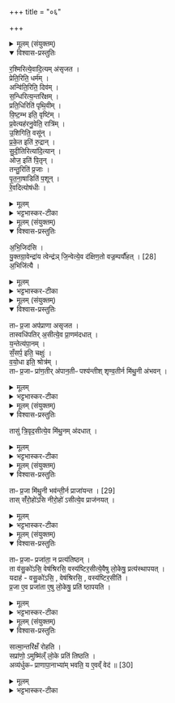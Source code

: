 +++
title = "०६"

+++


<details><summary>मूलम् (संयुक्तम्)</summary>

र॒श्मिरित्ये॒वादि॒त्यम॑सृजत॒ प्रेति॒रिति॒ धर्म॒मन्वि॑ति॒रिति॒ दिवँ॑ स॒न्धिरित्य॒न्तरि॑क्षम्प्रति॒धिरिति॑ पृथि॒वीव्ँ वि॑ष्ट॒म्भ इति॒ वृष्टि॑म्प्र॒वेत्यह॑रनु॒वेति॒ रात्रि॑मु॒शिगिति॒ वसू॑न्प्रके॒त इति॑ रु॒द्रान्त्सु॑दी॒तिरित्या॑दि॒त्यानोज॒ इति॑ पि॒तॄँस्तन्तु॒रिति॑ प्र॒जाᳶ पृ॑तना॒षाडिति॑ प॒शून्रे॒वदित्योष॑धीर्...
</details>

<details open><summary>विश्वास-प्रस्तुतिः</summary>

र॒श्मिरित्ये॒वादि॒त्यम् अ॑सृजत ।  
प्रेति॒रिति॒ धर्म॑म् ।  
अन्वि॑ति॒रिति॒ दिव॑म् ।  
स॒न्धिरित्य॒न्तरि॑क्षम् ।  
प्रति॒धिरिति॑ पृथि॒वीम् ।  
वि॒ष्ट॒म्भ इति॒ वृष्टि॑म् ।  
प्र॒वेत्यह॑रनु॒वेति॒ रात्रि॑म् ।  
उ॒शिगिति॒ वसू॑न् ।  
प्र॒के॒त इति॑ रु॒द्रान् ।   
सु॒दी॒तिरित्या॑दि॒त्यान् ।  
ओज॒ इति॑ पि॒तृन् ।  
तन्तु॒रिति॑ प्र॒जाः ।  
पृ॒त॒ना॒षाडिति॑ प॒शून् ।  
रे॒वदित्योष॑धीः ।  
</details>

<details><summary>मूलम्</summary>

र॒श्मिरित्ये॒वादि॒त्यम् अ॑सृजत ।  
प्रेति॒रिति॒ धर्म॑म् ।  
अन्वि॑ति॒रिति॒ दिव॑म् ।  
स॒न्धिरित्य॒न्तरि॑क्षम् ।  
प्रति॒धिरिति॑ पृथि॒वीम् ।  
वि॒ष्ट॒म्भ इति॒ वृष्टि॑म् ।  
प्र॒वेत्यह॑रनु॒वेति॒ रात्रि॑म् ।  
उ॒शिगिति॒ वसू॑न् ।  
प्र॒के॒त इति॑ रु॒द्रान् ।   
सु॒दी॒तिरित्या॑दि॒त्यान् ।  
ओज॒ इति॑ पि॒तृन् ।  
तन्तु॒रिति॑ प्र॒जाः ।  
पृ॒त॒ना॒षाडिति॑ प॒शून् ।  
रे॒वदित्योष॑धीः ।  
</details>

<details><summary>भट्टभास्कर-टीका</summary>

1उक्तं - यज्ञेन वै प्रजापतिः प्रजा असृजत तास्स्तोमभागैरेवासृजत' इति । तत्र केन कामसृजतेत्याह - रश्मिरित्येवेति ॥ 'रश्मिरसि क्षयाय त्वा क्षयं जिन्व' इत्यनेनादित्यमसृजतेत्येवं रश्मिमान् रशिमरादित्यः । मत्वर्थीयो लुप्यते । क्षयन्ति निवसन्ति सर्वे देवा अस्मिन्निति क्षय आदित्यः । 'क्षयो निवासे' इत्याद्युदात्तत्वम् । प्रकृष्टा गतिः प्रेतिः धर्मसुकृतार्जनानन्तरं भोगाय गम्यत इति । अन्वितिरिति द्यौः । उभयत्रापि 'तादौच' इति गतेः प्रकृतिस्वरत्वम् । सन्धीयेते द्यावापृथिव्यावनेनेति सन्धिः अन्तरिक्षम् । 'उपसर्गे घोः किः' प्रत्येकं धारयति मातृवत्प्रजा इति प्रतिधिः पृथिवी । पूर्ववत्किः । विष्टभ्यन्ते धार्यन्ते प्रजा अनेनेति विष्टम्भो वृष्टिः । थाथादिना उत्तरपदान्तोदात्तत्वम् । प्रथमतः प्राप्यन्ते बुध्यन्त इति वा । दिव उकारान्तादेशः 'मन् क्तिन् व्याख्यान' इत्यादिना उत्तरपदान्तोदात्तत्वम् । बहुव्रीहौ 'नञ्सुभ्याम्' इत्युत्तरपदान्तोदात्तत्वम् । उशिजो वसवः । वश कान्तौ इति । प्रकृष्टज्ञाना रुद्राः । कित ज्ञाने । शोभनदीधितयः आदित्याः । ओजस्विनः पितरः । मत्वर्थीयो लुप्यते । तन्तवः प्रजाः पृतनाः मनुष्यसङ्घातान् सहन्ति क्षीरादिना धारयन्तीति पृतनाषाहः पशवः । 'छन्दसि सहः' इति 'सहेः पृतनर्ताभ्याम्' इति षत्वम् । रेवत् धनवत् । धनवत्यः ओषधयः । क्रियाविनिमयादिना धनसाधनत्वात् धनवत्यः । सामान्यविवक्षया नपुंसकत्वम् । 'रयेर्मतौ बहुलम्' इति संप्रसारणम् । 'रेशब्दाच्च' इति मतुपो वत्त्वम् ॥
</details>

<details><summary>मूलम् (संयुक्तम्)</summary>

अभि॒जिद॑सि यु॒क्तग्रा॑वा [28]  
इन्द्रा॑य॒ त्वेन्द्र॑ञ्जि॒न्वेत्ये॒व द॑क्षिण॒तो वज्र॒म्पर्यौ॑हद॒भिजि॑त्यै॒
</details>

<details open><summary>विश्वास-प्रस्तुतिः</summary>

अ॒भि॒जिद॑सि ।  
यु॒क्तग्रा॒वेन्द्रा॑य त्वेन्द्र॑ञ् जि॒न्वेत्ये॒व द॑क्षिण॒तो वज्र॒म्पर्यौ॑हत् । [28]  
अ॒भिजि॑त्यै ।  
</details>

<details><summary>मूलम्</summary>

अ॒भि॒जिद॑सि ।  
यु॒क्तग्रा॒वेन्द्रा॑य त्वेन्द्र॑ञ् जि॒न्वेत्ये॒व द॑क्षिण॒तो वज्र॒म्पर्यौ॑हत् । [28]  
अ॒भिजि॑त्यै ।  
</details>

<details><summary>भट्टभास्कर-टीका</summary>

2आभिमुख्येन सपत्नान् जयतीत्यभिजिदिन्द्रः । वज्रं वज्रवन्तं कृत्वा जयिनं अनेनेन्द्रमकरोदित्यभिप्रायः । दक्षिणत इत्यादि । अनेन मन्त्रेण दक्षिणे हस्ते वज्रं अधारयत् प्रजापत्यनुग्रहादिन्द्रः । तस्मादनेन मन्त्रेणोपधानमभिजित्यै भवति ॥
</details>

<details><summary>मूलम् (संयुक्तम्)</summary>

ताᳶ प्र॒जा अप॑प्राणा असृजत॒ तास्वधि॑पतिर॒सीत्ये॒व प्रा॒णम॑दधाद्य॒न्तेत्य॑पा॒नँ सँ॒सर्प॒ इति॒ चक्षु॑र्वयो॒धा इति॒ श्रोत्र॒न्ताᳶ प्र॒जाᳶ प्रा॑ण॒तीर॑पान॒तीᳶ पश्य॑न्तीश्शृण्व॒तीर्न मि॑थु॒नी अ॑भव॒न्
</details>

<details open><summary>विश्वास-प्रस्तुतिः</summary>

ताᳶ प्र॒जा अप॑प्राणा असृजत ।  
तास्वधि॑पतिर् अ॒सीत्ये॒व प्रा॒णम॑दधात् ।  
य॒न्तेत्य॑पा॒नम् ।  
सँ॒सर्प॒ इति॒ चक्षुः॑ ।   
व॒यो॒धा इति॒ श्रोत्र॑म् ।  
ताᳶ प्र॒जाᳶ प्रा॑ण॒तीर् अ॑पान॒तीᳶ पश्य॑न्तीश् शृण्व॒तीर्न मि॑थु॒नी अ॑भवन् ।  
</details>

<details><summary>मूलम्</summary>

ताᳶ प्र॒जा अप॑प्राणा असृजत ।  
तास्वधि॑पतिर् अ॒सीत्ये॒व प्रा॒णम॑दधात् ।  
य॒न्तेत्य॑पा॒नम् ।  
सँ॒सर्प॒ इति॒ चक्षुः॑ ।   
व॒यो॒धा इति॒ श्रोत्र॑म् ।  
ताᳶ प्र॒जाᳶ प्रा॑ण॒तीर् अ॑पान॒तीᳶ पश्य॑न्तीश् शृण्व॒तीर्न मि॑थु॒नी अ॑भवन् ।  
</details>

<details><summary>भट्टभास्कर-टीका</summary>

3ता इत्यादि ॥ ताः पूर्वाः सृष्टाः सर्वा अपि प्रजाः अपप्राणाः प्राणापानचक्षुश्रोत्रहीना एव असृजत । तासु 'अधिपतिरसि' इत्यादिभिः प्राणादीन् अदधात् स्थापितवान् । अध्यारूढः प्रजाः पातीति अधिपतिः प्राण उपरिवृत्तिः । अव्ययपूर्वपदप्रकृतिस्वरत्वम् । यमयतीति यन्ता अधोवृत्तिरपानः । प्राणापानशब्दौ ण्यन्तात्पचाद्यजन्तौ । थाथादिस्वरः । संसर्पति ध्रुवतारकादिष्वपीति संसर्पः चक्षुः । पचाद्यचि 'परादिश्छन्दसि बहुलम्' । वयोधाः वय इव सर्वतो गत्वा दधाति शब्दमिति । नद्या उदात्तत्वम् ॥
</details>

<details><summary>मूलम् (संयुक्तम्)</summary>

तासु॑ त्रि॒वृद॒सीत्ये॒व मि॑थु॒नम॑दधा॒त्
</details>

<details open><summary>विश्वास-प्रस्तुतिः</summary>

तासु॑ त्रि॒वृद॒सीत्ये॒व मि॑थु॒नम् अ॑दधात् ।  
</details>

<details><summary>मूलम्</summary>

तासु॑ त्रि॒वृद॒सीत्ये॒व मि॑थु॒नम् अ॑दधात् ।  
</details>

<details><summary>भट्टभास्कर-टीका</summary>

4तासु 'त्रिवृदसि' इत्यादिभिः मिथुनशक्तिमदधात् । त्रिवृत्संश्लेषः प्रवर्तनसंवर्तननिवर्तनानि मिथुनीभवनविशेषाः । कृदुत्तरपदप्रकृतिस्वरत्वम् ॥
</details>

<details><summary>मूलम् (संयुक्तम्)</summary>

ताᳶ प्र॒जा मि॑थु॒नी [29]  
भव॑न्ती॒र्न प्राजा॑यन्त॒ तास्सँ॑रो॒हो॑ऽसि नीरो॒हो॑ऽसीत्ये॒व प्राज॑नय॒त्
</details>

<details open><summary>विश्वास-प्रस्तुतिः</summary>

ताᳶ प्र॒जा मि॑थु॒नी भव॑न्ती॒र्न प्राजा॑यन्त । [29]  
तास् सँ॑रो॒हो॑ऽसि नीरो॒हो॑ ऽसीत्ये॒व प्राज॑नयत् ।  
</details>

<details><summary>मूलम्</summary>

ताᳶ प्र॒जा मि॑थु॒नी भव॑न्ती॒र्न प्राजा॑यन्त । [29]  
तास् सँ॑रो॒हो॑ऽसि नीरो॒हो॑ ऽसीत्ये॒व प्राज॑नयत् ।  
</details>

<details><summary>भट्टभास्कर-टीका</summary>

5ता इत्यादि ॥ मिथुनीभवन्तीः मैथुनं कुर्वन्त्योपि न प्राजायन्त न प्रजाः प्राजनयन् । ततः 'संरोहोसि' इत्यादिभिः चतुर्भिः प्राजनयन् प्रजननशक्तिमतीरकरोत् । सम्यक् रोहः संरोहः । निश्चयेन रोहो नीरोहः । प्रथमरोहः प्ररोहः पुत्रादिः । पश्चाद्रोहोऽनुरोहः पौत्रादिः । थाथादिस्वरः ॥
</details>

<details><summary>मूलम् (संयुक्तम्)</summary>

ताᳶ प्र॒जाᳶ प्रजा॑ता॒ न प्रत्य॑तिष्ठ॒न्ता व॑सु॒को॑ऽसि॒ वेष॑श्रिरसि॒ वस्य॑ष्टिर॒सीत्ये॒वैषु लो॒केषु॒ प्रत्य॑स्थापय॒द्यदाह॑ वसु॒को॑ऽसि॒ वेष॑श्रिरसि॒ वस्य॑ष्टिर॒सीति॑ प्र॒जा ए॒व प्रजा॑ता ए॒षु लो॒केषु॒ प्रति॑ ष्ठापयति॒
</details>

<details open><summary>विश्वास-प्रस्तुतिः</summary>

ताᳶ प्र॒जाᳶ प्रजा॑ता॒ न प्रत्य॑तिष्ठन् ।  
ता व॑सु॒को॑ऽसि॒ वेष॑श्रिरसि॒ वस्य॑ष्टिर॒सीत्ये॒वैषु लो॒केषु॒ प्रत्य॑स्थापयत् ।   
यदाह॑ - वसु॒को॑ऽसि॒ , वेष॑श्रिरसि॒ , वस्य॑ष्टिर॒सीति॑ ।  
प्र॒जा ए॒व प्रजा॑ता ए॒षु लो॒केषु॒ प्रति॑ ष्ठापयति ।   
</details>

<details><summary>मूलम्</summary>

ताᳶ प्र॒जाᳶ प्रजा॑ता॒ न प्रत्य॑तिष्ठन् ।  
ता व॑सु॒को॑ऽसि॒ वेष॑श्रिरसि॒ वस्य॑ष्टिर॒सीत्ये॒वैषु लो॒केषु॒ प्रत्य॑स्थापयत् ।   
यदाह॑ - वसु॒को॑ऽसि॒ , वेष॑श्रिरसि॒ , वस्य॑ष्टिर॒सीति॑ ।  
प्र॒जा ए॒व प्रजा॑ता ए॒षु लो॒केषु॒ प्रति॑ ष्ठापयति ।   
</details>

<details><summary>भट्टभास्कर-टीका</summary>

6ता इत्यादि ॥ प्रजाता अपि ता न प्रत्यतिष्ठन् प्रतिष्ठिता नाभवन् । ताः 'वसुकोसि' इत्यादिभिरेषु लोकेषु प्रतिष्ठिता अकरोत् । वसुकः वसुमान् । व्याप्यमानश्रीः वेषश्रीः । उकारान्तादेशः । वसुषु भक्तिमान् वस्यष्टिः । पृषोदरादिः ॥
</details>

<details><summary>मूलम् (संयुक्तम्)</summary>

सात्मा॒न्तरि॑क्षँ रोहति॒ सप्रा॑णो॒ऽमुष्मि॑ल्ँलो॒के प्रति॑ तिष्ठ॒त्यव्य॑र्धुकᳶ प्राणापा॒नाभ्या॑म्भवति॒ य ए॒वव्ँ वेद॑ ॥ [30]  
</details>

<details open><summary>विश्वास-प्रस्तुतिः</summary>

सात्मा॒न्तरि॑क्षँ रोहति ।  
सप्रा॑णो॒ ऽमुष्मि॑ल्ँ लो॒के प्रति॑ तिष्ठति ।  
अव्य॑र्धुकᳶ प्राणापा॒नाभ्या॑म् भवति॒ य ए॒वव्ँ वेद॑ ॥ [30]  
</details>

<details><summary>मूलम्</summary>

सात्मा॒न्तरि॑क्षँ रोहति ।  
सप्रा॑णो॒ ऽमुष्मि॑ल्ँ लो॒के प्रति॑ तिष्ठति ।  
अव्य॑र्धुकᳶ प्राणापा॒नाभ्या॑म् भवति॒ य ए॒वव्ँ वेद॑ ॥ [30]  
</details>

<details><summary>भट्टभास्कर-टीका</summary>

7सात्मेत्यादि ॥ विदुषः फलम् । ऋतेः छान्दस उकञ् ॥

इति पञ्चमे तृतीये षष्ठोनुवाकः ॥  
</details>
